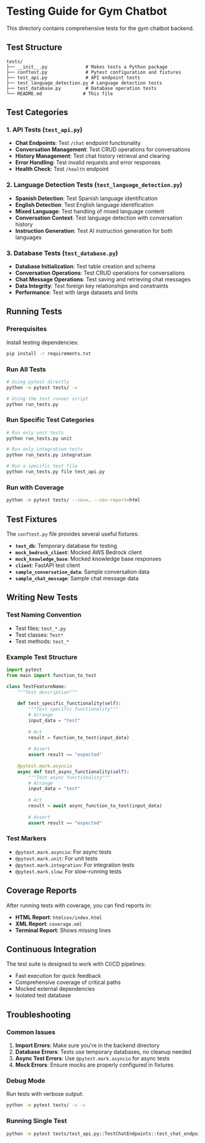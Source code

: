 # Testing Guide for Gym Chatbot

This directory contains comprehensive tests for the gym chatbot backend.

## Test Structure

```
tests/
├── __init__.py              # Makes tests a Python package
├── conftest.py              # Pytest configuration and fixtures
├── test_api.py              # API endpoint tests
├── test_language_detection.py # Language detection tests
├── test_database.py         # Database operation tests
└── README.md               # This file
```

## Test Categories

### 1. API Tests (`test_api.py`)
- **Chat Endpoints**: Test `/chat` endpoint functionality
- **Conversation Management**: Test CRUD operations for conversations
- **History Management**: Test chat history retrieval and clearing
- **Error Handling**: Test invalid requests and error responses
- **Health Check**: Test `/health` endpoint

### 2. Language Detection Tests (`test_language_detection.py`)
- **Spanish Detection**: Test Spanish language identification
- **English Detection**: Test English language identification
- **Mixed Language**: Test handling of mixed language content
- **Conversation Context**: Test language detection with conversation history
- **Instruction Generation**: Test AI instruction generation for both languages

### 3. Database Tests (`test_database.py`)
- **Database Initialization**: Test table creation and schema
- **Conversation Operations**: Test CRUD operations for conversations
- **Chat Message Operations**: Test saving and retrieving chat messages
- **Data Integrity**: Test foreign key relationships and constraints
- **Performance**: Test with large datasets and limits

## Running Tests

### Prerequisites
Install testing dependencies:
```bash
pip install -r requirements.txt
```

### Run All Tests
```bash
# Using pytest directly
python -m pytest tests/ -v

# Using the test runner script
python run_tests.py
```

### Run Specific Test Categories
```bash
# Run only unit tests
python run_tests.py unit

# Run only integration tests
python run_tests.py integration

# Run a specific test file
python run_tests.py file test_api.py
```

### Run with Coverage
```bash
python -m pytest tests/ --cov=. --cov-report=html
```

## Test Fixtures

The `conftest.py` file provides several useful fixtures:

- **`test_db`**: Temporary database for testing
- **`mock_bedrock_client`**: Mocked AWS Bedrock client
- **`mock_knowledge_base`**: Mocked knowledge base responses
- **`client`**: FastAPI test client
- **`sample_conversation_data`**: Sample conversation data
- **`sample_chat_message`**: Sample chat message data

## Writing New Tests

### Test Naming Convention
- Test files: `test_*.py`
- Test classes: `Test*`
- Test methods: `test_*`

### Example Test Structure
```python
import pytest
from main import function_to_test

class TestFeatureName:
    """Test description"""
    
    def test_specific_functionality(self):
        """Test specific functionality"""
        # Arrange
        input_data = "test"
        
        # Act
        result = function_to_test(input_data)
        
        # Assert
        assert result == "expected"
    
    @pytest.mark.asyncio
    async def test_async_functionality(self):
        """Test async functionality"""
        # Arrange
        input_data = "test"
        
        # Act
        result = await async_function_to_test(input_data)
        
        # Assert
        assert result == "expected"
```

### Test Markers
- `@pytest.mark.asyncio`: For async tests
- `@pytest.mark.unit`: For unit tests
- `@pytest.mark.integration`: For integration tests
- `@pytest.mark.slow`: For slow-running tests

## Coverage Reports

After running tests with coverage, you can find reports in:
- **HTML Report**: `htmlcov/index.html`
- **XML Report**: `coverage.xml`
- **Terminal Report**: Shows missing lines

## Continuous Integration

The test suite is designed to work with CI/CD pipelines:
- Fast execution for quick feedback
- Comprehensive coverage of critical paths
- Mocked external dependencies
- Isolated test database

## Troubleshooting

### Common Issues

1. **Import Errors**: Make sure you're in the backend directory
2. **Database Errors**: Tests use temporary databases, no cleanup needed
3. **Async Test Errors**: Use `@pytest.mark.asyncio` for async tests
4. **Mock Errors**: Ensure mocks are properly configured in fixtures

### Debug Mode
Run tests with verbose output:
```bash
python -m pytest tests/ -v -s
```

### Running Single Test
```bash
python -m pytest tests/test_api.py::TestChatEndpoints::test_chat_endpoint_success -v
``` 